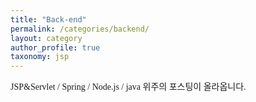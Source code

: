 ```yaml
---
title: "Back-end"
permalink: /categories/backend/
layout: category
author_profile: true
taxonomy: jsp
---
```


<style>
@font-face { font-family: 'IBMPlexSansKR-Regular';
   src: url('https://cdn.jsdelivr.net/gh/projectnoonnu/noonfonts_20-07@1.0/IBMPlexSansKR-Regular.woff') format('woff'); font-weight: normal; font-style: normal; }
body{
font-family: 'IBMPlexSansKR-Regular';
}
</style>
JSP&Servlet / Spring / Node.js / java 위주의 포스팅이 올라옵니다.